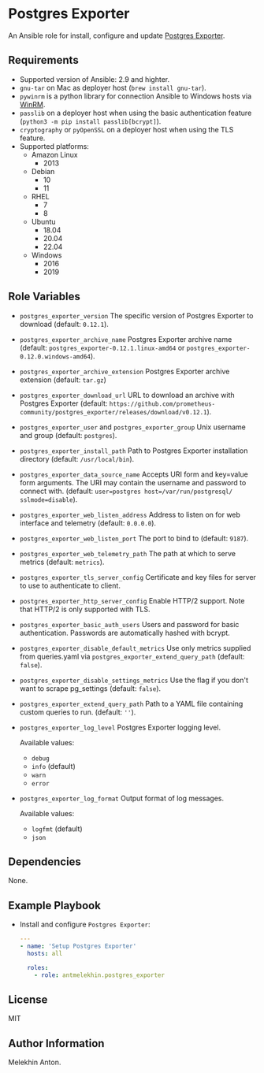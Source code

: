 Postgres Exporter
=================

An Ansible role for install, configure and update [Postgres Exporter](https://github.com/prometheus-community/postgres_exporter).

Requirements
------------

- Supported version of Ansible: 2.9 and highter.
- `gnu-tar` on Mac as deployer host (`brew install gnu-tar`).
- `pywinrm` is a python library for connection Ansible to Windows hosts via [WinRM](https://docs.ansible.com/ansible/latest/user_guide/windows_winrm.html).
- `passlib` on a deployer host when using the basic authentication feature (`python3 -m pip install passlib[bcrypt]`).
- `cryptography` or `pyOpenSSL` on a deployer host when using the TLS feature.
- Supported platforms:
  - Amazon Linux
    - 2013
  - Debian
    - 10
    - 11
  - RHEL
    - 7
    - 8
  - Ubuntu
    - 18.04
    - 20.04
    - 22.04
  - Windows
    - 2016
    - 2019

Role Variables
--------------

- `postgres_exporter_version` The specific version of Postgres Exporter to download (default: `0.12.1`).
- `postgres_exporter_archive_name` Postgres Exporter archive name (default: `postgres_exporter-0.12.1.linux-amd64` or `postgres_exporter-0.12.0.windows-amd64`).
- `postgres_exporter_archive_extension` Postgres Exporter archive extension (default: `tar.gz`)
- `postgres_exporter_download_url` URL to download an archive with Postgres Exporter (default: `https://github.com/prometheus-community/postgres_exporter/releases/download/v0.12.1`).
- `postgres_exporter_user` and `postgres_exporter_group` Unix username and group (default: `postgres`).
- `postgres_exporter_install_path` Path to Postgres Exporter installation directory (default: `/usr/local/bin`).
- `postgres_exporter_data_source_name` Accepts URI form and key=value form arguments. The URI may contain the username and password to connect with. (default: `user=postgres host=/var/run/postgresql/ sslmode=disable`).
- `postgres_exporter_web_listen_address` Address to listen on for web interface and telemetry (default: `0.0.0.0`).
- `postgres_exporter_web_listen_port` The port to bind to (default: `9187`).
- `postgres_exporter_web_telemetry_path` The path at which to serve metrics (default: `metrics`).
- `postgres_exporter_tls_server_config` Certificate and key files for server to use to authenticate to client.
- `postgres_exporter_http_server_config` Enable HTTP/2 support. Note that HTTP/2 is only supported with TLS.
- `postgres_exporter_basic_auth_users` Users and password for basic authentication. Passwords are automatically hashed with bcrypt.
- `postgres_exporter_disable_default_metrics` Use only metrics supplied from queries.yaml via `postgres_exporter_extend_query_path` (default: `false`).
- `postgres_exporter_disable_settings_metrics` Use the flag if you don't want to scrape pg_settings (default: `false`).
- `postgres_exporter_extend_query_path` Path to a YAML file containing custom queries to run. (default: `''`).
- `postgres_exporter_log_level` Postgres Exporter logging level.

  Available values:
  - `debug`
  - `info` (default)
  - `warn`
  - `error`

- `postgres_exporter_log_format` Output format of log messages.

  Available values:
  - `logfmt` (default)
  - `json`

Dependencies
------------

None.

Example Playbook
----------------

- Install and configure `Postgres Exporter`:

  ```yaml
  ---
  - name: 'Setup Postgres Exporter'
    hosts: all

    roles:
      - role: antmelekhin.postgres_exporter
  ```

License
-------

MIT

Author Information
------------------

Melekhin Anton.
